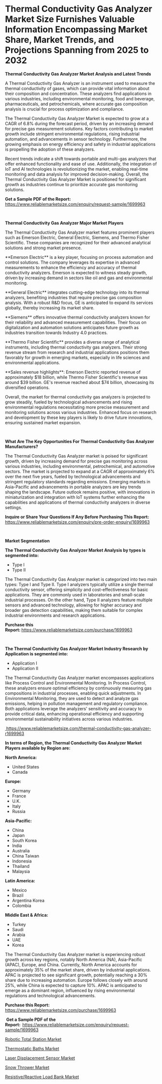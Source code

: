 <p><h1>Thermal Conductivity Gas Analyzer Market Size Furnishes Valuable Information Encompassing Market Share, Market Trends, and Projections Spanning from 2025 to 2032</h1></p><p><strong>Thermal Conductivity Gas Analyzer Market Analysis and Latest Trends</strong></p>
<p><p>A Thermal Conductivity Gas Analyzer is an instrument used to measure the thermal conductivity of gases, which can provide vital information about their composition and concentration. These analyzers find applications in various industries, including environmental monitoring, food and beverage, pharmaceuticals, and petrochemicals, where accurate gas composition analysis is crucial for process optimization and compliance.</p><p>The Thermal Conductivity Gas Analyzer Market is expected to grow at a CAGR of 6.8% during the forecast period, driven by an increasing demand for precise gas measurement solutions. Key factors contributing to market growth include stringent environmental regulations, rising industrial automation, and advancements in sensor technology. Furthermore, the growing emphasis on energy efficiency and safety in industrial applications is propelling the adoption of these analyzers. </p><p>Recent trends indicate a shift towards portable and multi-gas analyzers that offer enhanced functionality and ease of use. Additionally, the integration of IoT and AI technologies is revolutionizing the market, enabling real-time monitoring and data analysis for improved decision-making. Overall, the Thermal Conductivity Gas Analyzer Market is positioned for significant growth as industries continue to prioritize accurate gas monitoring solutions.</p></p>
<p><strong>Get a Sample PDF of the Report:&nbsp;</strong> <a href="https://www.reliablemarketsize.com/enquiry/request-sample/1699963?utm_campaign=2955&utm_medium=2&utm_source=Github&utm_content=ia&utm_term=27032025&utm_id=thermal-conductivity-gas-analyzer">https://www.reliablemarketsize.com/enquiry/request-sample/1699963</a></p>
<p>&nbsp;</p>
<p><strong>Thermal Conductivity Gas Analyzer Major Market Players</strong></p>
<p><p>The Thermal Conductivity Gas Analyzer market features prominent players such as Emerson Electric, General Electric, Siemens, and Thermo Fisher Scientific. These companies are recognized for their advanced analytical solutions and strong market presence.</p><p>**Emerson Electric** is a key player, focusing on process automation and control solutions. The company leverages its expertise in advanced measurements to enhance the efficiency and accuracy of thermal conductivity analyzers. Emerson is expected to witness steady growth, driven by increasing demand in sectors like oil and gas and environmental monitoring.</p><p>**General Electric** integrates cutting-edge technology into its thermal analyzers, benefiting industries that require precise gas composition analysis. With a robust R&D focus, GE is anticipated to expand its services globally, thereby increasing its market share.</p><p>**Siemens** offers innovative thermal conductivity analyzers known for their reliability and advanced measurement capabilities. Their focus on digitalization and automation solutions anticipates future growth as industries transition towards Industry 4.0 practices.</p><p>**Thermo Fisher Scientific** provides a diverse range of analytical instruments, including thermal conductivity gas analyzers. Their strong revenue stream from research and industrial applications positions them favorably for growth in emerging markets, especially in life sciences and environmental applications.</p><p>**Sales revenue highlights**: Emerson Electric reported revenue of approximately $18 billion, while Thermo Fisher Scientific's revenue was around $39 billion. GE's revenue reached about $74 billion, showcasing its diversified operations.</p><p>Overall, the market for thermal conductivity gas analyzers is projected to grow steadily, fueled by technological advancements and rising environmental regulations necessitating more precise measurement and monitoring solutions across various industries. Enhanced focus on research and development by these key players is likely to drive future innovations, ensuring sustained market expansion.</p></p>
<p>&nbsp;</p>
<p><strong>What Are The Key Opportunities For Thermal Conductivity Gas Analyzer Manufacturers?</strong></p>
<p><p>The Thermal Conductivity Gas Analyzer market is poised for significant growth, driven by increasing demand for precise gas monitoring across various industries, including environmental, petrochemical, and automotive sectors. The market is projected to expand at a CAGR of approximately 6% over the next five years, fueled by technological advancements and stringent regulatory standards regarding emissions. Emerging markets in Asia-Pacific and advancements in portable analyzers are key trends shaping the landscape. Future outlook remains positive, with innovations in miniaturization and integration with IoT systems further enhancing the capabilities and applications of thermal conductivity analyzers in diverse settings.</p></p>
<p><strong>Inquire or Share Your Questions If Any Before Purchasing This Report:</strong> <a href="https://www.reliablemarketsize.com/enquiry/pre-order-enquiry/1699963?utm_campaign=2955&utm_medium=2&utm_source=Github&utm_content=ia&utm_term=27032025&utm_id=thermal-conductivity-gas-analyzer">https://www.reliablemarketsize.com/enquiry/pre-order-enquiry/1699963</a></p>
<p>&nbsp;</p>
<p><strong>Market Segmentation</strong></p>
<p><strong>The Thermal Conductivity Gas Analyzer Market Analysis by types is segmented into:</strong></p>
<p><ul><li>Type I</li><li>Type II</li></ul></p>
<p><p>The Thermal Conductivity Gas Analyzer market is categorized into two main types: Type I and Type II. Type I analyzers typically utilize a single thermal conductivity sensor, offering simplicity and cost-effectiveness for basic applications. They are commonly used in laboratories and small-scale industrial processes. On the other hand, Type II analyzers feature multiple sensors and advanced technology, allowing for higher accuracy and broader gas detection capabilities, making them suitable for complex industrial environments and research applications.</p></p>
<p><strong>Purchase this Report:&nbsp;</strong><a href="https://www.reliablemarketsize.com/purchase/1699963?utm_campaign=2955&utm_medium=2&utm_source=Github&utm_content=ia&utm_term=27032025&utm_id=thermal-conductivity-gas-analyzer">https://www.reliablemarketsize.com/purchase/1699963</a></p>
<p>&nbsp;</p>
<p><strong>The Thermal Conductivity Gas Analyzer Market Industry Research by Application is segmented into:</strong></p>
<p><ul><li>Application I</li><li>Application II</li></ul></p>
<p><p>The Thermal Conductivity Gas Analyzer market encompasses applications like Process Control and Environmental Monitoring. In Process Control, these analyzers ensure optimal efficiency by continuously measuring gas compositions in industrial processes, enabling quick adjustments. In Environmental Monitoring, they are used to detect and analyze gas emissions, helping in pollution management and regulatory compliance. Both applications leverage the analyzers' sensitivity and accuracy to provide critical data, enhancing operational efficiency and supporting environmental sustainability initiatives across various industries.</p></p>
<p><a href="https://www.reliablemarketsize.com/thermal-conductivity-gas-analyzer-r1699963?utm_campaign=2955&utm_medium=2&utm_source=Github&utm_content=ia&utm_term=27032025&utm_id=thermal-conductivity-gas-analyzer">&nbsp;https://www.reliablemarketsize.com/thermal-conductivity-gas-analyzer-r1699963</a></p>
<p><strong>In terms of Region, the Thermal Conductivity Gas Analyzer Market Players available by Region are:</strong></p>
<p>
    <p> <strong> North America: </strong>
        <ul>
            <li>United States</li>
            <li>Canada</li>
        </ul>
        </p> 
    <p> <strong> Europe: </strong>
        <ul>
            <li>Germany</li>
            <li>France</li>
            <li>U.K.</li>
            <li>Italy</li>
            <li>Russia</li>
        </ul>
        </p> 
    <p> <strong> Asia-Pacific: </strong>
        <ul>
            <li>China</li>
            <li>Japan</li>
            <li>South Korea</li>
            <li>India</li>
            <li>Australia</li>
            <li>China Taiwan</li>
            <li>Indonesia</li>
            <li>Thailand</li>
            <li>Malaysia</li>
        </ul>
        </p> 
    <p> <strong> Latin America: </strong>
        <ul>
            <li>Mexico</li>
            <li>Brazil</li>
            <li>Argentina Korea</li>
            <li>Colombia</li>
        </ul>
        </p> 
    <p> <strong> Middle East & Africa: </strong>
        <ul>
            <li>Turkey</li>
            <li>Saudi</li>
            <li>Arabia</li>
            <li>UAE</li>
            <li>Korea</li>
        </ul>
    </p>
    </p>
<p><p>The Thermal Conductivity Gas Analyzer market is experiencing robust growth across key regions, notably North America (NA), Asia-Pacific (APAC), Europe, and China. Currently, North America accounts for approximately 35% of the market share, driven by industrial applications. APAC is projected to see significant growth, potentially reaching a 30% share due to increasing automation. Europe follows closely with around 25%, while China is expected to capture 10%. APAC is anticipated to emerge as a dominant region, influenced by rising environmental regulations and technological advancements.</p></p>
<p><strong>Purchase this Report: </strong><a href="https://www.reliablemarketsize.com/purchase/1699963?utm_campaign=2955&utm_medium=2&utm_source=Github&utm_content=ia&utm_term=27032025&utm_id=thermal-conductivity-gas-analyzer">https://www.reliablemarketsize.com/purchase/1699963</a></p>
<p>&nbsp;<strong>Get a Sample PDF of the Report:&nbsp;&nbsp;</strong><a href="https://www.reliablemarketsize.com/enquiry/request-sample/1699963?utm_campaign=2955&utm_medium=2&utm_source=Github&utm_content=ia&utm_term=27032025&utm_id=thermal-conductivity-gas-analyzer">https://www.reliablemarketsize.com/enquiry/request-sample/1699963</a></p>
<p><strong></strong></p>
<p><p><a href="https://www.linkedin.com/pulse/robotic-total-station-market-insights-cover-historical-trends-avcee?utm_campaign=2955&utm_medium=2&utm_source=Github&utm_content=ia&utm_term=27032025&utm_id=thermal-conductivity-gas-analyzer">Robotic Total Station Market</a></p><p><a href="https://www.linkedin.com/pulse/thermostatic-baths-market-report-based-its-anticipated-147-cagr-ryaqe?utm_campaign=2955&utm_medium=2&utm_source=Github&utm_content=ia&utm_term=27032025&utm_id=thermal-conductivity-gas-analyzer">Thermostatic Baths Market</a></p><p><a href="https://www.linkedin.com/pulse/laser-displacement-sensor-market-industry-trends-forecast-czave?utm_campaign=2955&utm_medium=2&utm_source=Github&utm_content=ia&utm_term=27032025&utm_id=thermal-conductivity-gas-analyzer">Laser Displacement Sensor Market</a></p><p><a href="https://www.linkedin.com/pulse/in-depth-investigation-snow-thrower-market-projected-cagr-98-constraints-ivfve?utm_campaign=2955&utm_medium=2&utm_source=Github&utm_content=ia&utm_term=27032025&utm_id=thermal-conductivity-gas-analyzer">Snow Thrower Market</a></p><p><a href="https://github.com/aidelndasse/Market-Research-Report-List-1/blob/main/resistivereactive-load-bank-market.md?utm_campaign=2955&utm_medium=2&utm_source=Github&utm_content=ia&utm_term=27032025&utm_id=thermal-conductivity-gas-analyzer">Resistive/Reactive Load Bank Market</a></p></p>